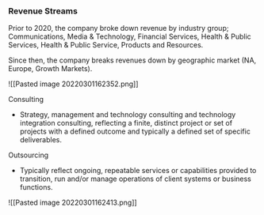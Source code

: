 ### Revenue Streams
Prior to 2020, the company broke down revenue by industry group; Communications, Media & Technology, Financial Services, Health & Public Services, Health & Public Service, Products and Resources. 

Since then, the company breaks revenues down by geographic market (NA, Europe, Growth Markets). 

![[Pasted image 20220301162352.png]]

Consulting
- Strategy, management and technology consulting and technology integration consulting, reflecting a finite, distinct project or set of projects with a defined outcome and typically a defined set of specific deliverables. 

Outsourcing
- Typically reflect ongoing, repeatable services or capabilities provided to transition, run and/or manage operations of client systems or business functions. 

![[Pasted image 20220301162413.png]]